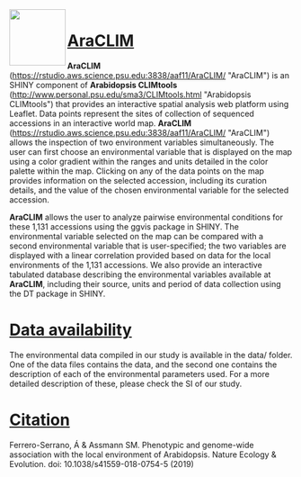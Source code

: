 <img align="left" width="100" height="100" src="https://github.com/CLIMtools/AraCLIM/blob/master/www/picture2.png">

# [AraCLIM](https://rstudio.aws.science.psu.edu:3838/aaf11/AraCLIM/ "AraCLIM")

**AraCLIM** (https://rstudio.aws.science.psu.edu:3838/aaf11/AraCLIM/ "AraCLIM") is an SHINY component of **Arabidopsis CLIMtools** (http://www.personal.psu.edu/sma3/CLIMtools.html "Arabidopsis CLIMtools")  that provides an interactive spatial analysis web platform using Leaflet. Data points represent the sites of collection of sequenced accessions in an interactive world map. **AraCLIM** (https://rstudio.aws.science.psu.edu:3838/aaf11/AraCLIM/ "AraCLIM") allows the inspection of two environment variables simultaneously. The user can first choose an environmental variable that is displayed on the map using a color gradient within the ranges and units detailed in the color palette within the map. Clicking on any of the data points on the map provides information on the selected accession, including its curation details, and the value of the chosen environmental variable for the selected accession.

**AraCLIM** allows the user to analyze pairwise environmental conditions for these 1,131 accessions using the ggvis package in SHINY. The environmental variable selected on the map can be compared with a second environmental variable that is user-specified; the two variables are displayed with a linear correlation provided based on data for the local environments of the 1,131 accessions. We also provide an interactive tabulated database describing the environmental variables available at **AraCLIM**, including their source, units and period of data collection using the DT package in SHINY.

# [Data availability](https://github.com/CLIMtools/AraCLIM/tree/master/data)

The environmental data compiled in our study is available in the data/ folder. One of the data files contains the data, and the second one contains the description of each of the environmental parameters used. For a more detailed description of these, please check the SI of our study.

# [Citation](https://www.nature.com/articles/s41559-018-0754-5)
Ferrero-Serrano, Á & Assmann SM. Phenotypic and genome-wide association with the local environment of Arabidopsis. Nature Ecology & Evolution. doi: 10.1038/s41559-018-0754-5 (2019)



